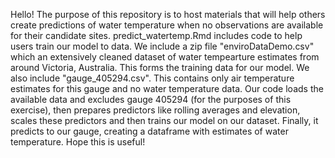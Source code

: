 Hello! 
The purpose of this repository is to host materials that will help others create predictions of water temperature when no observations are available for their candidate sites. 
predict_watertemp.Rmd includes code to help users train our model to data. 
We include a zip file "enviroDataDemo.csv" which an extensively cleaned dataset of water tempearture estimates from around Victoria, Australia. This forms the training data for our model.
We also include "gauge_405294.csv". This contains only air temperature estimates for this gauge and no water temperature data. 
Our code loads the available data and excludes gauge 405294 (for the purposes of this exercise), then prepares predictors like rolling averages and elevation, scales these predictors and then trains our model on our dataset. Finally, it predicts to our gauge, creating a dataframe with estimates of water temperature. 
Hope this is useful!
